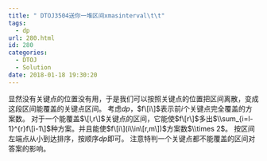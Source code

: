 ```yaml
---
title: " DTOJ3504送你一堆区间xmasinterval\t\t"
tags:
  - dp
url: 280.html
id: 280
categories:
  - DTOJ
  - Solution
date: 2018-01-18 19:30:20
---
```


显然没有关键点的位置没有用，于是我们可以按照关键点的位置把区间离散，变成这段区间能覆盖的关键点区间。 考虑$dp$，$f\[i\]$表示前$i$个关键点完全覆盖的方案数。 对于一个能覆盖$\[l,r\]$关键点的区间，它能使$f\[r\]$多出$\\sum_{i=l-1}^{r}f\[i-1\]$种方案。并且能使$f\[i\](i\\in\[r,m\])$方案数$\\times 2$。 按区间左端点从小到达排序，按顺序$dp$即可。 注意特判一个关键点都不能覆盖的区间对答案的影响。